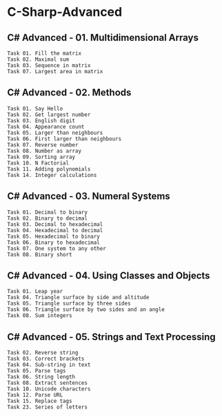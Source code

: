 # C-Sharp-Advanced

## C# Advanced - 01. Multidimensional Arrays</br>
    Task 01. Fill the matrix
    Task 02. Maximal sum
    Task 03. Sequence in matrix
    Task 07. Largest area in matrix
    
## C# Advanced - 02. Methods</br>
    Task 01. Say Hello
    Task 02. Get largest number
    Task 03. English digit
    Task 04. Appearance count
    Task 05. Larger than neighbours
    Task 06. First larger than neighbours
    Task 07. Reverse number
    Task 08. Number as array
    Task 09. Sorting array
    Task 10. N Factorial
    Task 11. Adding polynomials
    Task 14. Integer calculations

## C# Advanced - 03. Numeral Systems</br>
    Task 01. Decimal to binary
    Task 02. Binary to decimal
    Task 03. Decimal to hexadecimal
    Task 04. Hexadecimal to decimal
    Task 05. Hexadecimal to binary
    Task 06. Binary to hexadecimal
    Task 07. One system to any other
    Task 08. Binary short

## C# Advanced - 04. Using Classes and Objects</br>
    Task 01. Leap year
    Task 04. Triangle surface by side and altitude
    Task 05. Triangle surface by three sides
    Task 06. Triangle surface by two sides and an angle
    Task 08. Sum integers
    
## C# Advanced - 05. Strings and Text Processing</br>
    Task 02. Reverse string
    Task 03. Correct brackets
    Task 04. Sub-string in text
    Task 05. Parse tags
    Task 06. String length
    Task 08. Extract sentences
    Task 10. Unicode characters
    Task 12. Parse URL
    Task 15. Replace tags
    Task 23. Series of letters
